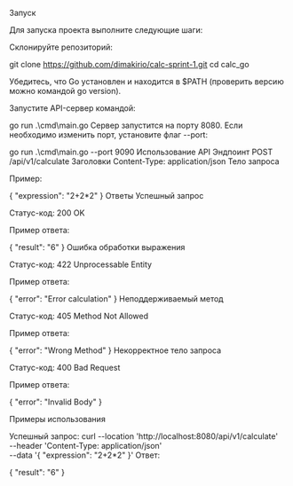 Запуск

Для запуска проекта выполните следующие шаги:

Склонируйте репозиторий:

git clone https://github.com/dimakirio/calc-sprint-1.git
cd calc_go

Убедитесь, что Go установлен и находится в $PATH (проверить версию можно командой go version).

Запустите API-сервер командой:

go run .\cmd\main.go
Сервер запустится на порту 8080. Если необходимо изменить порт, установите флаг --port:

go run .\cmd\main.go --port 9090
Использование API
Эндпоинт
POST /api/v1/calculate
Заголовки
Content-Type: application/json
Тело запроса

Пример:

{
  "expression": "2+2*2"
}
Ответы
Успешный запрос

Статус-код: 200 OK

Пример ответа:

{
  "result": "6"
}
Ошибка обработки выражения

Статус-код: 422 Unprocessable Entity

Пример ответа:

{
  "error": "Error calculation"
}
Неподдерживаемый метод

Статус-код: 405 Method Not Allowed

Пример ответа:

{
  "error": "Wrong Method"
}
Некорректное тело запроса

Статус-код: 400 Bad Request

Пример ответа:

{
  "error": "Invalid Body"
}

Примеры использования

Успешный запрос:
curl --location 'http://localhost:8080/api/v1/calculate' \
--header 'Content-Type: application/json' \
--data '{
  "expression": "2+2*2"
}'
Ответ:

{
  "result": "6"
}
